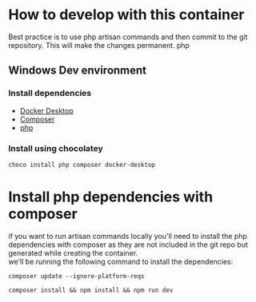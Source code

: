 # How to develop with this container

Best practice is to use php artisan commands and then commit to the git repository. This will make the changes permanent.
php 
## Windows Dev environment

### Install dependencies

- [Docker Desktop](https://www.docker.com/products/docker-desktop)
- [Composer](https://getcomposer.org/download/)
- [php](https://www.php.net/downloads)

### Install using chocolatey

```powershell
choco install php composer docker-desktop
```

# Install php dependencies with composer

if you want to run artisan commands locally you'll need to install the php dependencies with composer as they are not included in the git repo but generated while creating the container.  
we'll be running the following command to install the dependencies:

```shell
composer update --ignore-platform-reqs
```

```shell
composer install && npm install && npm run dev
```